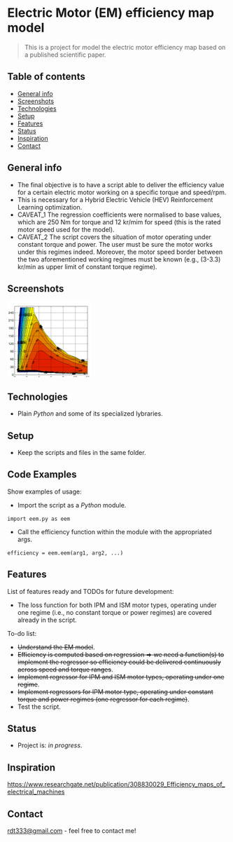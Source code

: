 # Electric Motor (EM) efficiency map model
> This is a project for model the electric motor efficiency map based on a published scientific paper.

## Table of contents
* [General info](#general-info)
* [Screenshots](#screenshots)
* [Technologies](#technologies)
* [Setup](#setup)
* [Features](#features)
* [Status](#status)
* [Inspiration](#inspiration)
* [Contact](#contact)

## General info
* The final objective is to have a script able to deliver the efficiency value for a certain electric motor working on a specific torque and speed/rpm.
* This is necessary for a Hybrid Electric Vehicle (HEV) Reinforcement Learning optimization.
* CAVEAT_1 The regression coefficients were normalised to base values, which are 250 Nm for torque and 12 kr/mim for speed (this is the rated motor speed     used for the model).
* CAVEAT_2 The script covers the situation of motor operating under constant torque and power. The user must be sure the motor works under this regimes     indeed. Moreover, the motor speed border between the two aforementioned working regimes must be known (e.g., (3-3.3) kr/min as upper limit of constant   torque regime).

## Screenshots
![Example screenshot](EM_efficiency.png)

## Technologies
* Plain _Python_ and some of its specialized lybraries.

## Setup
* Keep the scripts and files in the same folder.

## Code Examples
Show examples of usage:
* Import the script as a _Python_ module.
```
import eem.py as eem
```
* Call the efficiency function within the module with the appropriated args.
```
efficiency = eem.eem(arg1, arg2, ...)
```

## Features
List of features ready and TODOs for future development:
* The loss function for both IPM and ISM motor types, operating under one regime (i.e., no constant torque or power regimes) are covered already in the     script.

To-do list:
* ~~Understand the EM model~~.
* ~~Efficiency is computed based on regression => we need a function(s) to implement the regressor so efficiency could be delivered continuously across speed     and torque ranges~~.
* ~~Implement regressor for IPM and ISM motor types, operating under one regime~~.
* ~~Implement regressors for IPM motor type, operating under constant torque and power regimes (one regressor for each regime)~~.
* Test the script.


## Status
* Project is: _in progress_.

## Inspiration
https://www.researchgate.net/publication/308830029_Efficiency_maps_of_electrical_machines

## Contact
rdt333@gmail.com - feel free to contact me!
